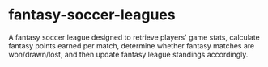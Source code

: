 # fantasy-soccer-leagues

A fantasy soccer league designed to retrieve players' game stats, calculate fantasy points earned per match, determine whether fantasy matches are won/drawn/lost, and then update fantasy league standings accordingly.
